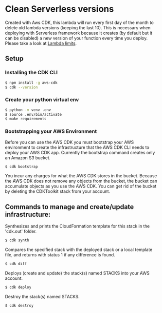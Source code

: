 # Clean Serverless versions

Created with Aws CDK, this lambda will run every first day of the month to delete old lambda versions (keeping the last 10).
This is necessary when deploying with Serverless framework because it creates (by default but it can be disabled) a new version
of your function every time you deploy. Please take a look at <a href="https://docs.aws.amazon.com/lambda/latest/dg/limits.html">
Lambda limits</a>.

## Setup

### Installing the CDK CLI

```sh
$ npm install -g aws-cdk
$ cdk --version
```

### Create your python virtual env

```sh
$ python -m venv .env
$ source .env/bin/activate
$ make requirements
```

### Bootstrapping your AWS Environment

Before you can use the AWS CDK you must bootstrap your AWS environment to create the infrastructure that the AWS CDK CLI needs to deploy your AWS CDK app. Currently the bootstrap command creates only an Amazon S3 bucket.

```sh
$ cdk bootstrap
```

You incur any charges for what the AWS CDK stores in the bucket. Because the AWS CDK does not remove any objects from the bucket, the bucket can accumulate objects as you use the AWS CDK. You can get rid of the bucket by deleting the CDKToolkit stack from your account.

## Commands to manage and create/update infrastructure:

Synthesizes and prints the CloudFormation template for this stack in the 'cdk.out' folder.
```sh
$ cdk synth
```

Compares the specified stack with the deployed stack or a local template file, and returns with status 1 if any difference is found.
```sh
$ cdk diff
```

Deploys (create and update) the stack(s) named STACKS into your AWS account.
```sh
$ cdk deploy
```

Destroy the stack(s) named STACKS.
```sh
$ cdk destroy
```